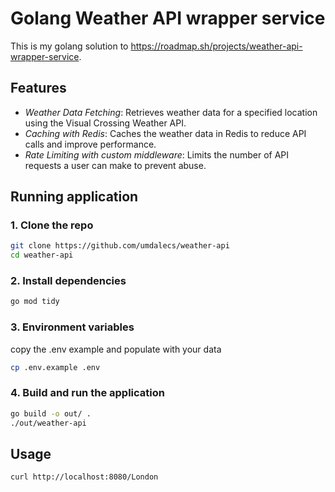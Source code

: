 # Golang Weather API wrapper service

This is my golang solution to https://roadmap.sh/projects/weather-api-wrapper-service.

## Features

- *Weather Data Fetching*: Retrieves weather data for a specified location using the Visual Crossing Weather API.
- *Caching with Redis*: Caches the weather data in Redis to reduce API calls and improve performance.
- *Rate Limiting with custom middleware*: Limits the number of API requests a user can make to prevent abuse.


## Running application

### 1. Clone the repo

```bash
git clone https://github.com/umdalecs/weather-api
cd weather-api
```

### 2. Install dependencies

```bash
go mod tidy
```

### 3. Environment variables

copy the .env example and populate with your data

```bash
cp .env.example .env
```

### 4. Build and run the application

```bash
go build -o out/ .
./out/weather-api
```

## Usage

```bash
curl http://localhost:8080/London
```